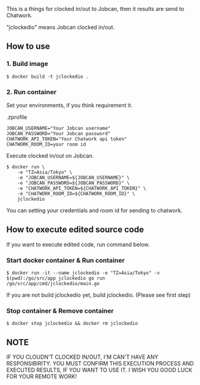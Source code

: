 This is a things for clocked in/out to Jobcan, then it results are send to Chatwork.

"jclockedio" means Jobcan clocked in/out.

## How to use
### 1. Build image
```
$ docker build -t jclockedio .
```

### 2. Run container
Set your environments, if you think requirement it.

.zprofile
```
JOBCAN_USERNAME="Your Jobcan username"
JOBCAN_PASSWORD="Your Jobcan password"
CHATWORK_API_TOKEN="Your Chatwork api token"
CHATWORK_ROOM_ID=your room id
```

Execute clocked in/out on Jobcan.
```
$ docker run \
    -e "TZ=Asia/Tokyo" \
    -e "JOBCAN_USERNAME=${JOBCAN_USERNAME}" \
    -e "JOBCAN_PASSWORD=${JOBCAN_PASSWORD}" \
    -e "CHATWORK_API_TOKEN=${CHATWORK_API_TOKEN}" \
    -e "CHATWORK_ROOM_ID=${CHATWORK_ROOM_ID}" \
    jclockedio
```
You can setting your credentials and room id for sending to chatwork.


## How to execute edited source code
If you want to execute edited code, run command below.

### Start docker container & Run container
```
$ docker run -it --name jclockedio -e "TZ=Asia/Tokyo" -v $(pwd):/go/src/app jclockedio go run /go/src/app/cmd/jclockedio/main.go
```
If you are not build jclockedio yet, build jclockedio. (Please see first step)

### Stop container & Remove container
```
$ docker stop jclockedio && docker rm jclockedio
```

## NOTE
IF YOU CLOUDN'T CLOCKED IN/OUT, I'M CAN'T HAVE ANY RESPONSIBIRITY.
YOU MUST CONFIRM THIS EXECUTION PROCESS AND EXECUTED RESULTS, IF YOU WANT TO USE IT.
I WISH YOU GOOD LUCK FOR YOUR REMOTE WORK!
